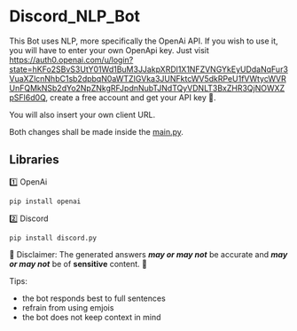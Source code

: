 # Discord_NLP_Bot
This Bot uses NLP, more specifically the OpenAi API.
If you wish to use it, you will have to enter your own OpenApi key.
Just visit https://auth0.openai.com/u/login?state=hKFo2SBvS3UtY01Wd1BuM3JJakpXRDl1X1NFZVNGYkEyUDdaNqFur3VuaXZlcnNhbC1sb2dpbqN0aWTZIGVka3JUNFktcWV5dkRPeU1fVWtycWVRUnFQMkNSb2dYo2NpZNkgRFJpdnNubTJNdTQyVDNLT3BxZHR3QjNOWXZpSFl6d0Q,
create a free account and get your API key 🔑.

You will also insert your own client URL.

Both changes shall be made inside the [main.py](https://github.com/b1twe1ser/Discord_NLP_Bot/blob/master/main.py).



## Libraries 
1️⃣ OpenAi 
```
pip install openai
```
2️⃣ Discord
```
pip install discord.py
```



🚨 Disclaimer: The generated answers ***may or may not*** be accurate and ***may or may not*** be of **sensitive** content. 🚨

Tips: 
  - the bot responds best to full sentences
  - refrain from using emjois 
  - the bot does not keep context in mind
